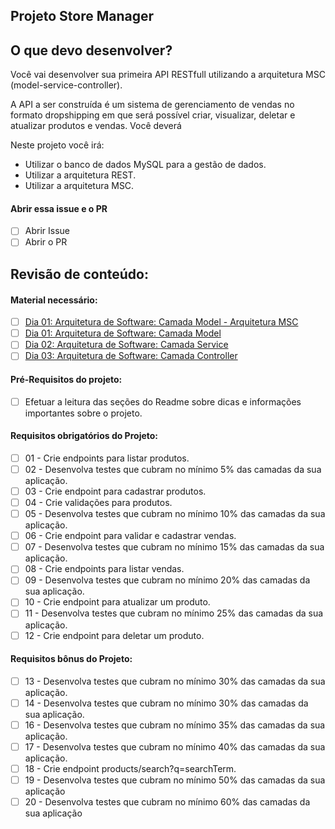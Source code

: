 ## Projeto Store Manager

## O que devo desenvolver?
Você vai desenvolver sua primeira API RESTfull utilizando a arquitetura MSC (model-service-controller).

A API a ser construída é um sistema de gerenciamento de vendas no formato dropshipping em que será possível criar, visualizar, deletar e atualizar produtos e vendas. Você deverá 

Neste projeto você irá:

- Utilizar o banco de dados MySQL para a gestão de dados.
- Utilizar a arquitetura REST.
- Utilizar a arquitetura MSC.

#### Abrir essa issue e o PR

- [ ] Abrir Issue
- [ ] Abrir o PR

## Revisão de conteúdo:

#### Material necessário:

- [ ] [Dia 01: Arquitetura de Software: Camada Model - Arquitetura MSC](https://app.betrybe.com/learn/course/5e938f69-6e32-43b3-9685-c936530fd326/module/94d0e996-1827-4fbc-bc24-c99fb592925b/section/d8fc0320-73f1-45d4-9f4f-2b6911b176b1/day/6b5ecd71-9499-4ffe-8776-e91e46f93a08/lesson/3e3b6743-ecda-46fd-a28b-9ef81ea78629)
- [ ] [Dia 01: Arquitetura de Software: Camada Model](https://app.betrybe.com/learn/course/5e938f69-6e32-43b3-9685-c936530fd326/module/94d0e996-1827-4fbc-bc24-c99fb592925b/section/d8fc0320-73f1-45d4-9f4f-2b6911b176b1/day/6b5ecd71-9499-4ffe-8776-e91e46f93a08/lesson/eb5fe4aa-8d6f-4aa7-a326-6a0603f50d69)
- [ ] [Dia 02: Arquitetura de Software: Camada Service](https://app.betrybe.com/learn/course/5e938f69-6e32-43b3-9685-c936530fd326/module/94d0e996-1827-4fbc-bc24-c99fb592925b/section/d8fc0320-73f1-45d4-9f4f-2b6911b176b1/day/6e17b47a-8c39-46f0-aa0f-98d10e689e2d/lesson/9b8e8a9f-b046-4bc3-8b16-c522be5994a7)
- [ ] [Dia 03: Arquitetura de Software: Camada Controller](https://app.betrybe.com/learn/course/5e938f69-6e32-43b3-9685-c936530fd326/module/94d0e996-1827-4fbc-bc24-c99fb592925b/section/d8fc0320-73f1-45d4-9f4f-2b6911b176b1/day/47e36934-739e-427e-b405-cda3908ff9b1/lesson/2a8ce43c-7765-4262-a2bc-ff9512130a2d)

#### Pré-Requisitos do projeto:

- [ ] Efetuar a leitura das seções do Readme sobre dicas e informações importantes sobre o projeto.

#### Requisitos obrigatórios do Projeto:

- [ ] 01 - Crie endpoints para listar produtos.
- [ ] 02 - Desenvolva testes que cubram no mínimo 5% das camadas da sua aplicação.
- [ ] 03 - Crie endpoint para cadastrar produtos.
- [ ] 04 - Crie validações para produtos.
- [ ] 05 - Desenvolva testes que cubram no mínimo 10% das camadas da sua aplicação.
- [ ] 06 - Crie endpoint para validar e cadastrar vendas.
- [ ] 07 - Desenvolva testes que cubram no mínimo 15% das camadas da sua aplicação.
- [ ] 08 - Crie endpoints para listar vendas.
- [ ] 09 - Desenvolva testes que cubram no mínimo 20% das camadas da sua aplicação.
- [ ] 10 - Crie endpoint para atualizar um produto.
- [ ] 11 - Desenvolva testes que cubram no mínimo 25% das camadas da sua aplicação.
- [ ] 12 - Crie endpoint para deletar um produto.

#### Requisitos bônus do Projeto:

- [ ] 13 - Desenvolva testes que cubram no mínimo 30% das camadas da sua aplicação.
- [ ] 14 - Desenvolva testes que cubram no mínimo 30% das camadas da sua aplicação.
- [ ] 16 - Desenvolva testes que cubram no mínimo 35% das camadas da sua aplicação.
- [ ] 17 - Desenvolva testes que cubram no mínimo 40% das camadas da sua aplicação.
- [ ] 18 - Crie endpoint products/search?q=searchTerm.
- [ ] 19 - Desenvolva testes que cubram no mínimo 50% das camadas da sua aplicação
- [ ] 20 - Desenvolva testes que cubram no mínimo 60% das camadas da sua aplicação
